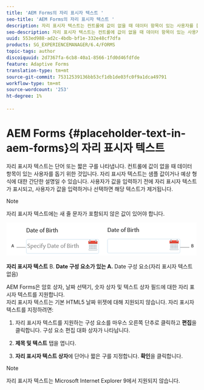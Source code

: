 ```yaml
---
title: 'AEM Forms의 자리 표시자 텍스트 '
seo-title: 'AEM Forms의 자리 표시자 텍스트 '
description: 자리 표시자 텍스트는 컨트롤에 값이 없을 때 데이터 항목이 있는 사용자를 돕기 위한 것입니다. 샘플 값 또는 예상 형식에 대한 간단한 설명일 수 있습니다.
seo-description: 자리 표시자 텍스트는 컨트롤에 값이 없을 때 데이터 항목이 있는 사용자를 돕기 위한 것입니다. 샘플 값 또는 예상 형식에 대한 간단한 설명일 수 있습니다.
uuid: 553ed988-ad2c-4bdb-bf1e-332e48cf7dfa
products: SG_EXPERIENCEMANAGER/6.4/FORMS
topic-tags: author
discoiquuid: 2d7367fa-6cb8-40a1-8566-1fd0d46fdfde
feature: Adaptive Forms
translation-type: tm+mt
source-git-commit: 75312539136bb53cf1db1de03fc0f9a1dca49791
workflow-type: tm+mt
source-wordcount: '253'
ht-degree: 1%

---
```



# AEM Forms {#placeholder-text-in-aem-forms}의 자리 표시자 텍스트

자리 표시자 텍스트는 단어 또는 짧은 구를 나타냅니다. 컨트롤에 값이 없을 때 데이터 항목이 있는 사용자를 돕기 위한 것입니다. 자리 표시자 텍스트는 샘플 값이거나 예상 형식에 대한 간단한 설명일 수 있습니다. 사용자가 값을 입력하기 전에 자리 표시자 텍스트가 표시되고, 사용자가 값을 입력하거나 선택하면 해당 텍스트가 제거됩니다.

>[!NOTE]
>
>자리 표시자 텍스트에는 새 줄 문자가 포함되지 않은 값이 있어야 합니다.

![자리 표시자 텍스트가 있는 날짜 구성 요소 및 없는 날짜](assets/dat-picker-place-holder-text.png)

**자리 표시자 텍스트** B. **Date 구성 요소가 있는 A.** Date 구성 요소(자리 표시자 텍스트 없음)

AEM Forms은 암호 상자, 날짜 선택기, 숫자 상자 및 텍스트 상자 필드에 대한 자리 표시자 텍스트를 지원합니다.\
자리 표시자 텍스트는 기본 HTML5 날짜 위젯에 대해 지원되지 않습니다. 자리 표시자 텍스트를 지정하려면:

1. 자리 표시자 텍스트를 지원하는 구성 요소를 마우스 오른쪽 단추로 클릭하고 **편집**&#x200B;을 클릭합니다. 구성 요소 편집 대화 상자가 나타납니다.

1. **제목 및 텍스트** 탭을 엽니다.
1. **자리 표시자 텍스트 상자**&#x200B;에 단어나 짧은 구를 지정합니다. **확인**&#x200B;을 클릭합니다.

>[!NOTE]
>
>자리 표시자 텍스트는 Microsoft Internet Explorer 9에서 지원되지 않습니다.

